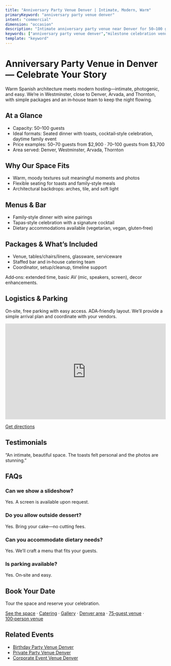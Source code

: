 ```yaml
---
title: "Anniversary Party Venue Denver | Intimate, Modern, Warm"
primaryKeyword: "anniversary party venue denver"
intent: "commercial"
dimension: "occasion"
description: "Intimate anniversary party venue near Denver for 50–100 guests. Spanish-inspired ambiance, curated bar, in-house catering, and effortless coordination."
keywords: ["anniversary party venue denver","milestone celebration venue","private event space denver"]
template: "keyword"
---
```


# Anniversary Party Venue in Denver — Celebrate Your Story

Warm Spanish architecture meets modern hosting—intimate, photogenic, and easy. We’re in Westminster, close to Denver, Arvada, and Thornton, with simple packages and an in‑house team to keep the night flowing.

## At a Glance
- Capacity: 50–100 guests
- Ideal formats: Seated dinner with toasts, cocktail‑style celebration, daytime family event
- Price examples: 50–70 guests from $2,900 · 70–100 guests from $3,700
- Area served: Denver, Westminster, Arvada, Thornton

## Why Our Space Fits
- Warm, moody textures suit meaningful moments and photos
- Flexible seating for toasts and family‑style meals
- Architectural backdrops: arches, tile, and soft light

## Menus & Bar
- Family‑style dinner with wine pairings
- Tapas‑style celebration with a signature cocktail
- Dietary accommodations available (vegetarian, vegan, gluten‑free)

## Packages & What’s Included
- Venue, tables/chairs/linens, glassware, serviceware
- Staffed bar and in‑house catering team
- Coordinator, setup/cleanup, timeline support

Add‑ons: extended time, basic AV (mic, speakers, screen), decor enhancements.

## Logistics & Parking
On‑site, free parking with easy access. ADA‑friendly layout. We’ll provide a simple arrival plan and coordinate with your vendors.

<iframe
  src="https://www.google.com/maps?q=8050+Federal+Blvd+Westminster+CO+80031&output=embed"
  width="100%"
  height="300"
  style="border:0"
  loading="lazy"
  referrerpolicy="no-referrer-when-downgrade"
  aria-label="Map to Penelope’s Venue, 8050 Federal Blvd, Westminster, CO 80031"
></iframe>

<p><a href="https://www.google.com/maps/dir/?api=1&destination=8050+Federal+Blvd+Westminster+CO+80031" target="_blank" rel="noopener">Get directions</a></p>

## Testimonials
“An intimate, beautiful space. The toasts felt personal and the photos are stunning.”

## FAQs
### Can we show a slideshow?
Yes. A screen is available upon request.

### Do you allow outside dessert?
Yes. Bring your cake—no cutting fees.

### Can you accommodate dietary needs?
Yes. We’ll craft a menu that fits your guests.

### Is parking available?
Yes. On‑site and easy.

## Book Your Date
Tour the space and reserve your celebration.

[See the space](/venue) · [Catering](/catering) · [Gallery](/gallery) · [Denver area](/service-areas/denver) · [75‑guest venue](/venue/capacity/75-guest-wedding-venue-denver) · [100‑person venue](/venue/capacity/100-person-wedding-venue-denver)

## Related Events
- [Birthday Party Venue Denver](/events/birthday-party-venue-denver)
- [Private Party Venue Denver](/events/private-party-venue-denver)
- [Corporate Event Venue Denver](/events/corporate-event-venue-denver)

<script type="application/ld+json">
{
  "@context": "https://schema.org",
  "@type": "FAQPage",
  "mainEntity": [
    {"@type": "Question", "name": "Can we show a slideshow?", "acceptedAnswer": {"@type": "Answer", "text": "Yes. A screen is available upon request."}},
    {"@type": "Question", "name": "Do you allow outside dessert?", "acceptedAnswer": {"@type": "Answer", "text": "Yes. Bring your cake—no cutting fees."}},
    {"@type": "Question", "name": "Can you accommodate dietary needs?", "acceptedAnswer": {"@type": "Answer", "text": "Yes. We’ll craft a menu that fits your guests."}},
    {"@type": "Question", "name": "Is parking available?", "acceptedAnswer": {"@type": "Answer", "text": "Yes. On‑site and easy."}}
  ]
}
</script>

<script type="application/ld+json">
{
  "@context": "https://schema.org",
  "@type": "Service",
  "serviceType": "Anniversary party venue",
  "provider": {"@type": "LocalBusiness", "name": "Penelope’s Venue"},
  "areaServed": ["Denver", "Westminster", "Arvada", "Thornton"],
  "offers": {"@type": "Offer", "priceCurrency": "USD", "price": "2900"}
}
</script>
